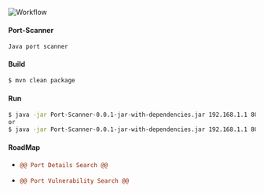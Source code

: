 ![Workflow](https://github.com/broscr/Port-Scanner/actions/workflows/maven.yml/badge.svg)


#### Port-Scanner

``
Java port scanner
``

#### Build

```bash
$ mvn clean package
```

#### Run

```bash
$ java -jar Port-Scanner-0.0.1-jar-with-dependencies.jar 192.168.1.1 80
or
$ java -jar Port-Scanner-0.0.1-jar-with-dependencies.jar 192.168.1.1 80
```

#### RoadMap

- ```diff
  @@ Port Details Search @@
  ```
- ```diff
  @@ Port Vulnerability Search @@
  ```
